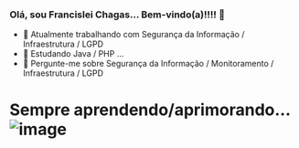 ### Olá, sou Francislei Chagas... Bem-vindo(a)!!!! 👋

<!--
**francis-chagas/francis-chagas** is a ✨ _special_ ✨ repository because its `README.md` (this file) appears on your GitHub profile.

Here are some ideas to get you started:
-->
- 🔭 Atualmente trabalhando com Segurança da Informação / Infraestrutura / LGPD
- 🌱 Estudando Java / PHP ...
- 💬 Pergunte-me sobre Segurança da Informação / Monitoramento / Infraestrutura / LGPD

# Sempre aprendendo/aprimorando... ![image](https://user-images.githubusercontent.com/121836083/222798631-053e1ceb-da8b-422a-8a61-2595e0159301.png) 
